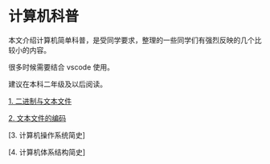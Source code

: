 # 计算机科普

本文介绍计算机简单科普，是受同学要求，整理的一些同学们有强烈反映的几个比较小的内容。

很多时候需要结合 vscode 使用。

建议在本科二年级及以后阅读。

[1. 二进制与文本文件](1.ascii_or_binary.md)

[2. 文本文件的编码](2.encoding.md)

[3. 计算机操作系统简史]

[4. 计算机体系结构简史]
